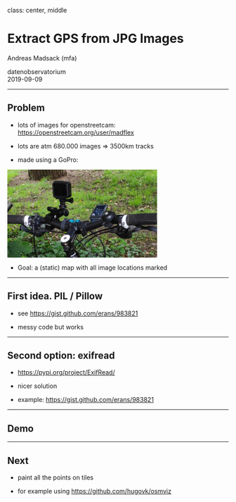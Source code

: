 class: center, middle

# Extract GPS from JPG Images

Andreas Madsack (mfa)

datenobservatorium<br/>
2019-09-09

---

## Problem

- lots of images for openstreetcam: https://openstreetcam.org/user/madflex

- lots are atm 680.000 images => 3500km tracks

- made using a GoPro:
<img src="images/gopro-bike-mounted.png" height="200px" align="top">

- Goal: a (static) map with all image locations marked

---

## First idea. PIL / Pillow

- see <https://gist.github.com/erans/983821>

- messy code but works

---

## Second option: exifread

- <https://pypi.org/project/ExifRead/>

- nicer solution

- example: https://gist.github.com/erans/983821

---

## Demo


---

## Next

- paint all the points on tiles

- for example using <https://github.com/hugovk/osmviz>
